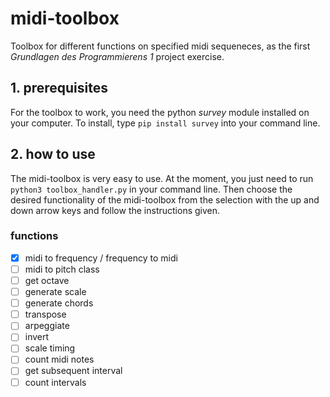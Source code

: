# midi-toolbox
Toolbox for different functions on specified midi sequeneces, as the first _Grundlagen des Programmierens 1_ project exercise.

## 1. prerequisites
For the toolbox to work, you need the python _survey_ module installed on your computer. To install, type `pip install survey` into your command line.

## 2. how to use
The midi-toolbox is very easy to use. At the moment, you just need to run `python3 toolbox_handler.py` in your command line. Then choose the desired functionality of the midi-toolbox from the selection with the up and down arrow keys and follow the instructions given.

### functions
- [x] midi to frequency / frequency to midi
- [ ] midi to pitch class
- [ ] get octave
- [ ] generate scale
- [ ] generate chords
- [ ] transpose
- [ ] arpeggiate
- [ ] invert
- [ ] scale timing
- [ ] count midi notes
- [ ] get subsequent interval
- [ ] count intervals
